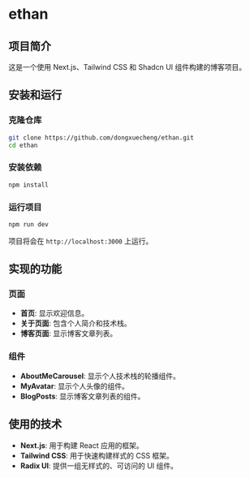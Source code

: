 # ethan

## 项目简介

这是一个使用 Next.js、Tailwind CSS 和 Shadcn UI 组件构建的博客项目。

## 安装和运行

### 克隆仓库

```bash
git clone https://github.com/dongxuecheng/ethan.git
cd ethan
```

### 安装依赖

```bash
npm install
```

### 运行项目

```bash
npm run dev
```

项目将会在 `http://localhost:3000` 上运行。

## 实现的功能

### 页面

- **首页**: 显示欢迎信息。
- **关于页面**: 包含个人简介和技术栈。
- **博客页面**: 显示博客文章列表。

### 组件

- **AboutMeCarousel**: 显示个人技术栈的轮播组件。
- **MyAvatar**: 显示个人头像的组件。
- **BlogPosts**: 显示博客文章列表的组件。

## 使用的技术

- **Next.js**: 用于构建 React 应用的框架。
- **Tailwind CSS**: 用于快速构建样式的 CSS 框架。
- **Radix UI**: 提供一组无样式的、可访问的 UI 组件。
